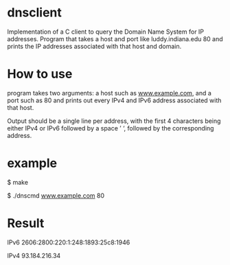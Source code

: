 # dnsclient
Implementation of a C client to query the Domain Name System for IP addresses. Program that takes a host and port like luddy.indiana.edu 80 and prints the IP addresses associated with that host and domain.

# How to use

program takes two arguments: a host such as www.example.com, and a port such as 80 and prints out every IPv4 and IPv6 address associated with that host.

Output should be a single line per address, with the first 4 characters being either IPv4 or IPv6 followed by a space ’ ‘, followed by the corresponding address.

# example

$ make

$ ./dnscmd www.example.com 80

# Result

IPv6 2606:2800:220:1:248:1893:25c8:1946

IPv4 93.184.216.34
